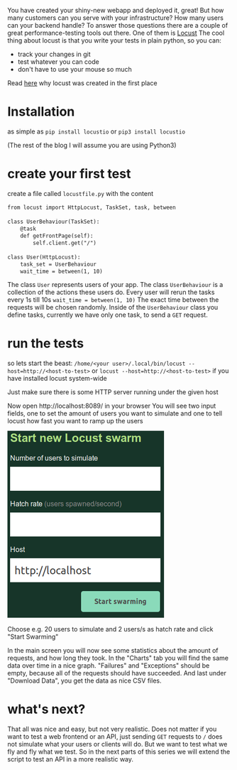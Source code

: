 You have created your shiny-new webapp and deployed it, great! But how many customers can you serve with your infrastructure? How many users can your backend handle?
To answer those questions there are a couple of great performance-testing tools out there. One of them is [Locust](https://locust.io/)
The cool thing about locust is that you write your tests in plain python, so you can:
 - track your changes in git
 - test whatever you can code
 - don't have to use your mouse so much

Read [here](https://docs.locust.io/en/stable/what-is-locust.html#background) why locust was created in the first place

 # Installation
 as simple as `pip install locustio` or `pip3 install locustio`

 (The rest of the blog I will assume you are using Python3)

# create your first test

create a file called `locustfile.py` with the content

```
from locust import HttpLocust, TaskSet, task, between

class UserBehaviour(TaskSet):
    @task
    def getFrontPage(self):
        self.client.get("/")

class User(HttpLocust):
    task_set = UserBehaviour
    wait_time = between(1, 10)
```

The class `User` represents users of your app. The class `UserBehaviour` is a collection of the actions these users do.
Every user will rerun the tasks every 1s till 10s `wait_time = between(1, 10)` The exact time between the requests will be chosen randomly.
Inside of the `UserBehaviour` class you define tasks, currently we have only one task, to send a `GET` request.

# run the tests

so lets start the beast:
`/home/<your user>/.local/bin/locust --host=http://<host-to-test>`
or
`locust --host=http://<host-to-test>`
if you have installed locust system-wide

Just make sure there is some HTTP server running under the given host

Now open http://localhost:8089/ in your browser
You will see two input fields, one to set the amount of users you want to simulate and one to tell locust how fast you want to ramp up the users

![Start new Locust swarm](locust-01-images/StartNewLocustSwarm.png)

Choose e.g. 20 users to simulate and 2 users/s as hatch rate and click "Start Swarming"

In the main screen you will now see some statistics about the amount of requests, and how long they took. In the "Charts" tab you will find the same data over time in a nice graph. "Failures" and "Exceptions" should be empty, because all of the requests should have succeeded. And last under "Download Data", you get the data as nice CSV files.

# what's next?

That all was nice and easy, but not very realistic. Does not matter if you want to test a web frontend or an API, just sending `GET` requests to `/` does not simulate what your users or clients will do. But we want to test what we fly and fly what we test. So in the next parts of this series we will extend the script to test an API in a more realistic way.

